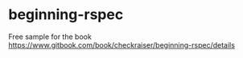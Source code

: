 # beginning-rspec
Free sample for the book https://www.gitbook.com/book/checkraiser/beginning-rspec/details
